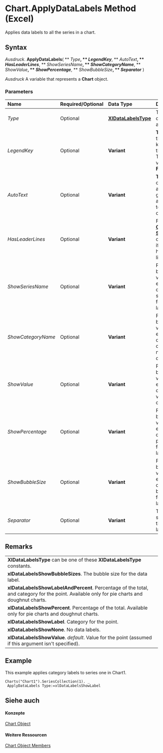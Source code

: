 
# Chart.ApplyDataLabels Method (Excel)

Applies data labels to all the series in a chart.


## Syntax

 _Ausdruck_. **ApplyDataLabels**( ** _Type_**, ** _LegendKey_**, ** _AutoText_**, ** _HasLeaderLines_**, ** _ShowSeriesName_**, ** _ShowCategoryName_**, ** _ShowValue_**, ** _ShowPercentage_**, ** _ShowBubbleSize_**, ** _Separator_** )

 _Ausdruck_ A variable that represents a **Chart** object.


### Parameters



|**Name**|**Required/Optional**|**Data Type**|**Description**|
|:-----|:-----|:-----|:-----|
| _Type_|Optional|**[XlDataLabelsType](42f5e60d-6f12-7f12-47af-2a81577c60d5.md)**|The type of data label to apply.|
| _LegendKey_|Optional|**Variant**|**True** to show the legend key next to the point. The default value is **False**.|
| _AutoText_|Optional|**Variant**|**True** if the object automatically generates appropriate text based on content.|
| _HasLeaderLines_|Optional|**Variant**|For the  **[Chart](179c32ce-49bd-6f36-ea12-89fb5443f3ea.md)** and **[Series](c7d34b32-8172-f7a0-0a17-f01d44246b64.md)** objects, **True** if the series has leader lines.|
| _ShowSeriesName_|Optional|**Variant**|Pass a boolean value to enable or disable the series name for the data label.|
| _ShowCategoryName_|Optional|**Variant**|Pass a boolean value to enable or disable the category name for the data label.|
| _ShowValue_|Optional|**Variant**|Pass a boolean value to enable or disable the value for the data label.|
| _ShowPercentage_|Optional|**Variant**|Pass a boolean value to enable or disable the percentage for the data label.|
| _ShowBubbleSize_|Optional|**Variant**|Pass a boolean value to enable or disable the bubble size for the data label.|
| _Separator_|Optional|**Variant**|The separator for the data label.|

## Remarks




||
|:-----|
|**XlDataLabelsType** can be one of these **XlDataLabelsType** constants.|
|**xlDataLabelsShowBubbleSizes**. The bubble size for the data label.|
|**xlDataLabelsShowLabelAndPercent**. Percentage of the total, and category for the point. Available only for pie charts and doughnut charts.|
|**xlDataLabelsShowPercent**. Percentage of the total. Available only for pie charts and doughnut charts.|
|**xlDataLabelsShowLabel**. Category for the point.|
|**xlDataLabelsShowNone**. No data labels.|
|**xlDataLabelsShowValue**. _default_. Value for the point (assumed if this argument isn't specified).|

## Example

This example applies category labels to series one in Chart1.


```
Charts("Chart1").SeriesCollection(1). _ 
 ApplyDataLabels Type:=xlDataLabelsShowLabel
```


## Siehe auch


#### Konzepte


[Chart Object](179c32ce-49bd-6f36-ea12-89fb5443f3ea.md)
#### Weitere Ressourcen


[Chart Object Members](http://msdn.microsoft.com/library/a3f8ac44-02d6-6f3f-b5e0-23f4bd5d6baf%28Office.15%29.aspx)